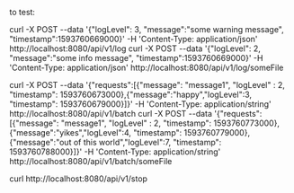 
to test:

curl -X POST --data '{"logLevel": 3, "message":"some warning message", "timestamp":1593760669000}' -H 'Content-Type: application/json' http://localhost:8080/api/v1/log
curl -X POST --data '{"logLevel": 2, "message":"some info message", "timestamp":1593760669000}' -H 'Content-Type: application/json' http://localhost:8080/api/v1/log/someFile

curl -X POST --data '{"requests":[{"message": "message1", "logLevel" : 2, "timestamp": 1593760673000},{"message":"happy","logLevel":3, "timestamp": 1593760679000}]}' -H 'Content-Type: application/string' http://localhost:8080/api/v1/batch
curl -X POST --data '{"requests":[{"message": "message1", "logLevel" : 2, "timestamp": 1593760773000},{"message":"yikes","logLevel":4, "timestamp": 1593760779000}, {"message":"out of this world","logLevel":7, "timestamp": 1593760788000}]}' -H 'Content-Type: application/string' http://localhost:8080/api/v1/batch/someFile


curl http://localhost:8080/api/v1/stop